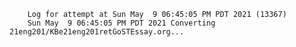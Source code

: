         Log for attempt at Sun May  9 06:45:05 PM PDT 2021 (13367)
        Sun May  9 06:45:05 PM PDT 2021 Converting 21eng201/KBe21eng201retGoSTEssay.org...
